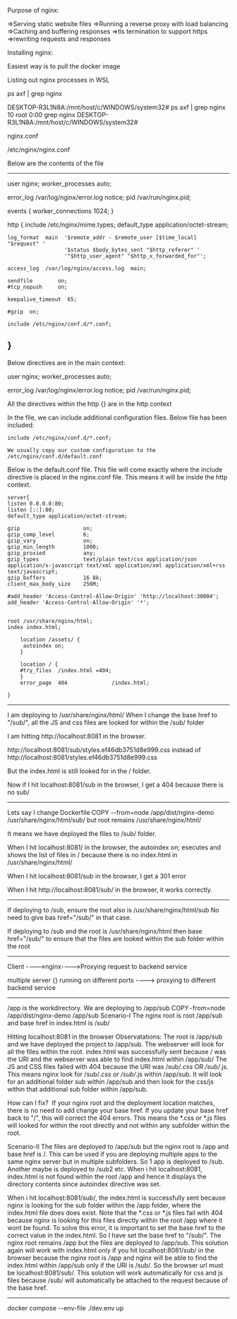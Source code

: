 Purpose of nginx:

=>Serving static website files
=>Running a reverse proxy with load balancing
=>Caching and buffering responses
=>tls termination to support https
=>rewriting requests and responses

Installing nginx:

Easiest way is to pull the docker image


Listing out nginx processes in WSL

ps axf | grep nginx

DESKTOP-R3L1N8A:/mnt/host/c/WINDOWS/system32# ps axf | grep nginx
   10 root      0:00 grep nginx
DESKTOP-R3L1N8A:/mnt/host/c/WINDOWS/system32#


nginx.conf

/etc/nginx/nginx.conf

Below are the contents of the file

----------------------------------------------------------------------------
user  nginx;
worker_processes  auto;

error_log  /var/log/nginx/error.log notice;
pid        /var/run/nginx.pid;


events {
    worker_connections  1024;
}


http {
    include       /etc/nginx/mime.types;
    default_type  application/octet-stream;

    log_format  main  '$remote_addr - $remote_user [$time_local] "$request" '
                      '$status $body_bytes_sent "$http_referer" '
                      '"$http_user_agent" "$http_x_forwarded_for"';

    access_log  /var/log/nginx/access.log  main;

    sendfile        on;
    #tcp_nopush     on;

    keepalive_timeout  65;

    #gzip  on;

    include /etc/nginx/conf.d/*.conf;
}
---------------------------------------------------------------------------------------------------------------------

Below directives are in the main context:

user  nginx;
worker_processes  auto;

error_log  /var/log/nginx/error.log notice;
pid        /var/run/nginx.pid;


All the directives within the http {} are in the http context

In the file, we can include additional configuration files. Below file has been included:

    include /etc/nginx/conf.d/*.conf;

    We usually copy our custom configuration to the /etc/nginx/conf.d/default.conf


Below is the default.conf file. This file will come exactly where the include directive is placed in the nginx.conf file.
This means it will be inside the http context.


    server{
    listen 0.0.0.0:80;
    listen [::]:80;
    default_type application/octet-stream;

    gzip                    on;
    gzip_comp_level         6;
    gzip_vary               on;
    gzip_min_length         1000;
    gzip_proxied            any;
    gzip_types              text/plain text/css application/json application/x-javascript text/xml application/xml application/xml+rss text/javascript;
    gzip_buffers            16 8k;
    client_max_body_size    256M;

    #add_header 'Access-Control-Allow-Origin' 'http://localhost:30004';
    add_header 'Access-Control-Allow-Origin' '*';


    root /usr/share/nginx/html;
    index index.html;

        location /assets/ {
         autoindex on;
        }

        location / {
        #try_files  /index.html =404;
        }
        error_page  404              /index.html;

    }

----------------------------------------------------------------------------------------------------
I am deploying to /usr/share/nginx/html/
When I change the base href to "/sub/", all the JS and css files are looked for within the /sub/ folder

I am hitting http://localhost:8081 in the browser.

http://localhost:8081/sub/styles.ef46db3751d8e999.css
instead of 
http://localhost:8081/styles.ef46db3751d8e999.css

But the index.html is still looked for in the / folder.


Now if I hit localhost:8081/sub in the browser, I get a 404 because there is no sub/

------------------------------------------------------------------------------------------------

Lets say I change Dockerfile
COPY --from=node /app/dist/nginx-demo /usr/share/nginx/html/sub/ but root remains /usr/share/nginx/html/

It means we have deployed the files to /sub/ folder.

When I hit localhost:8081/ in the browser, the autoindex on; esecutes and shows the list of files in /
because there is no index.html in /usr/share/nginx/html/

When I hit localhost:8081/sub in the browser, I get a 301 error

When I hit http://localhost:8081/sub/ in the browser, it works correctly.

-------------------------------------------------------------------------------------

If deploying to /sub, ensure the root also is /usr/share/nginx/html/sub
No need to give bas href="/sub/" in that case.

If deploying to /sub and the root is /usr/share/nginx/html
then base href="/sub/" to ensure that the files are looked within the sub folder within the root

---------------------------------------------------------------------------------------

Client ---->nginx---->Proxying request to backend service

multiple server {} running on different ports ----> proxying to different backend service

------------------------------------------------------------------------------------------

/app is the workdirectory.
We are deploying to /app/sub
COPY - from=node /app/dist/nginx-demo /app/sub
Scenario-I
The nginx root is root /app/sub and base href in index.html is /sub/

Hitting localhost:8081 in the browser
Observatations:
The root is /app/sub and we have deployed the project to /app/sub. The webserver will look for all the files within the root.
index.html was successfully sent because / was the URI and the webserver was able to find index.html within /app/sub/
The JS and CSS files failed with 404 because the URI was /sub/*.css OR /sub/*.js. This means nginx look for /sub/*.css or /sub/*.js within /app/sub. It will look for an additional folder sub within /app/sub and then look for the css/js within that additional sub folder within /app/sub.

How can I fix? 
If your nginx root and the deployment location matches, there is no need to add change your base href.
If you update your base href back to "/", this will correct the 404 errors. This means the *.css or *.js files will looked for within the root directly and not within any subfolder within the root.

Scenario-II
The files are deployed to /app/sub but the nginx root is /app and base href is /. This can be used if you are deploying multiple apps to the same nginx server but in multiple subfolders.
So 1 app is deployed to /sub. Another maybe is deployed to /sub2 etc.
When i hit localhost:8081, index.html is not found within the root /app and hence it displays the directory contents since autoindex directive was set.

When i hit localhost:8081/sub/, the index.html is successfully sent because nginx is looking for the sub folder within the /app folder, where the index.html file does does exist.
Note that the *.css or *.js files fail with 404 because nginx is looking for this files directly within the root /app where it wont be found.
To solve this error, it is important to set the base href to the correct value in the index.html.
So I have set the base href to "/sub/". The nginx root remains /app but the files are deployed to /app/sub.
This solution again will work with index.html only if you hit localhost:8081/sub/ in the browser because the nginx root is /app and nginx will be able to find the index.html within /app/sub only if the URI is /sub/.
So the browser url must be localhost:8081/sub/.
This solution will work automatically for css and js files because /sub/ will automatically be attached to the request because of the base href.

-----------------------------------------------------------------

docker compose --env-file ./dev.env up
